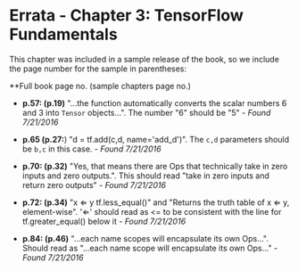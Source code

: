 # Errata - Chapter 3: TensorFlow Fundamentals

This chapter was included in a sample release of the book, so we include the page number for the sample in parentheses:

**Full book page no. (sample chapters page no.)

* **p.57: (p.19)** "...the function automatically converts the scalar numbers 6 and 3 into `Tensor` objects...". The number "6" should be "5" - _Found 7/21/2016_

* **p.65 (p.27:**) "d = tf.add(c,d, name='add_d')". The `c,d` parameters should be `b,c` in this case. - _Found 7/21/2016_

* **p.70: (p.32)** "Yes, that means there are Ops that technically take in zero inputs and zero outputs.". This should read "take in zero inputs and return zero outputs" - _Found 7/21/2016_

* **p.72: (p.34)** "x ⇐ y tf.less_equal()" and "Returns the truth table of x ⇐ y, element-wise". '⇐' should read as <= to be consistent with the line for tf.greater_equal() below it - _Found 7/21/2016_

* **p.84: (p.46)** "...each name scopes will encapsulate its own Ops...". Should read as "...each name scope will encapsulate its own Ops..." - _Found 7/21/2016_

